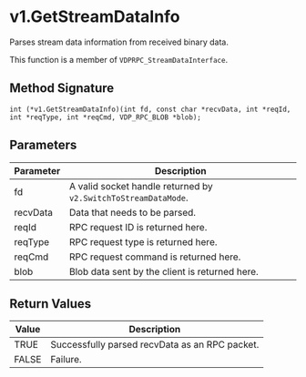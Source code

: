 # v1.GetStreamDataInfo

Parses stream data information from received binary data.

This function is a member of `VDPRPC_StreamDataInterface`.

## Method Signature
```
int (*v1.GetStreamDataInfo)(int fd, const char *recvData, int *reqId, int *reqType, int *reqCmd, VDP_RPC_BLOB *blob);
```

## Parameters

| Parameter | Description |
| --------- | ----------- |
| fd | A valid socket handle returned by `v2.SwitchToStreamDataMode`. |
| recvData | Data that needs to be parsed. |
| reqId | RPC request ID  is returned here. |
| reqType | RPC request type is returned here. |
| reqCmd | RPC request command is returned here. |
| blob | Blob data sent by the client is returned here.|

## Return Values

| Value | Description |
| ----- | ----------- |
| TRUE | Successfully parsed recvData as an RPC packet. |
| FALSE | Failure. |


